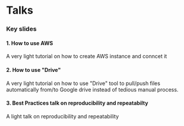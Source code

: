 # Talks 

### Key slides


#### 1. How to use AWS

A very light tutorial on how to create AWS instance and conncet it 

#### 2. How to use "Drive"

A very light tutorial on how to use "Drive" tool to pull/push files automatically from/to Google drive instead of tedious manual process. 
  

#### 3. Best Practices talk on reproducibility and repeatabilty 

A light talk on reproducibility and repeatability 


